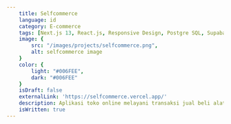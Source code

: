 ```yaml
---
    title: Selfcommerce
    language: id
    category: E-commerce
    tags: [Next.js 13, React.js, Responsive Design, Postgre SQL, Supabase]
    image: {
        src: "/images/projects/selfcommerce.png",
        alt: selfcommerce image
    }
    color: {
        light: "#006FEE",
        dark: "#006FEE"
    }
    isDraft: false
    externalLink: 'https://selfcommerce.vercel.app/'
    description: Aplikasi toko online melayani transaksi jual beli alat kesehatan. 
    isWritten: true
---
```

